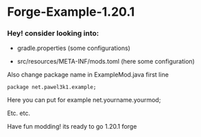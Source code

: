 # Forge-Example-1.20.1



### Hey! consider looking into:

- gradle.properties (some configurations)

- src/resources/META-INF/mods.toml (here some configuration)
 
Also change package name in ExampleMod.java
first line 
````
package net.pawel3k1.example;
````

Here you can put for example net.yourname.yourmod; 

Etc. etc. 



Have fun modding! its ready to go 1.20.1 forge